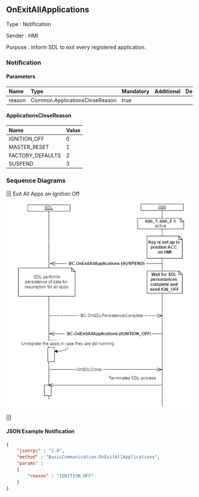 ## OnExitAllApplications

Type
: Notification

Sender
: HMI

Purpose
: Inform SDL to exit every registered application.

### Notification

#### Parameters

|Name|Type|Mandatory|Additional|Description|
|:---|:---|:--------|:---------|:----------|
|reason|Common.ApplicationsCloseReason|true|||

#### ApplicationsCloseReason

|Name|Value|
|:---|:----|
|IGNITION_OFF|0|
|MASTER_RESET|1|
|FACTORY_DEFAULTS|2|
|SUSPEND|3|

### Sequence Diagrams
|||
Exit All Apps on Ignition Off
![OnExitAllApplications](./assets/OnExitAllApps.png)
|||

#### JSON Example Notification
```json
{
	"jsonrpc" : "2.0",
	"method" : "BasicCommunication.OnExitAllApplications",
	"params" :
	{
		"reason" : "IGNITION_OFF"
	}
}
```
